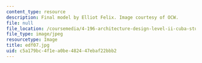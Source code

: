 ```yaml
---
content_type: resource
description: Final model by Elliot Felix. Image courtesy of OCW.
file: null
file_location: /coursemedia/4-196-architecture-design-level-ii-cuba-studio-spring-2004/c5a179bc4f1ea0be482447ebaf22bbb2_edf07.jpg
file_type: image/jpeg
resourcetype: Image
title: edf07.jpg
uid: c5a179bc-4f1e-a0be-4824-47ebaf22bbb2
---
```

